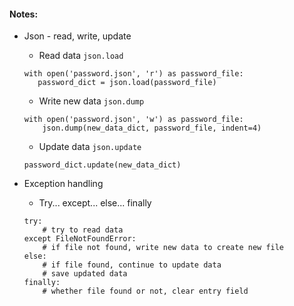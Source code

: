 #### Notes:


- Json - read, write, update
  - Read data `json.load`
  ```
  with open('password.json', 'r') as password_file:
     password_dict = json.load(password_file)
  ```
  - Write new data `json.dump`
  ```
  with open('password.json', 'w') as password_file:
      json.dump(new_data_dict, password_file, indent=4)
  ```
  - Update data `json.update`
  ```
  password_dict.update(new_data_dict)
  ```

- Exception handling
  - Try... except... else... finally
  ```
  try:
      # try to read data
  except FileNotFoundError:
      # if file not found, write new data to create new file
  else:
      # if file found, continue to update data
      # save updated data
  finally:    
      # whether file found or not, clear entry field
  ```
